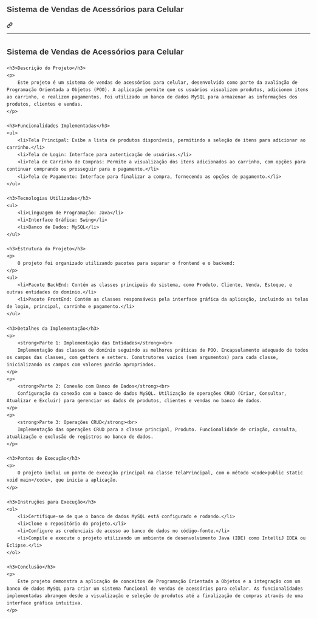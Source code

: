 <div class="markdown-heading" dir="auto">
    <h2 tabindex="-1" class="heading-element" dir="auto" style="font-size: 1.5em;">
        Sistema de Vendas de Acessórios para Celular
    </h2>
    <a id="user-content--Sistema de Vendas de Acessórios para Celular" class="anchor" aria-label="Permalink: Sistema de Vendas de Acessórios para Celular" href="#-Sistema de Vendas de Acessórios para Celular">
        <svg class="octicon octicon-link" viewBox="0 0 16 16" version="1.1" width="16" height="16" aria-hidden="true">
            <path d="m7.775 3.275 1.25-1.25a3.5 3.5 0 1 1 4.95 4.95l-2.5 2.5a3.5 3.5 0 0 1-4.95 0 .751.751 0 0 1 .018-1.042.751.751 0 0 1 1.042-.018 1.998 1.998 0 0 0 2.83 0l2.5-2.5a2.002 2.002 0 0 0-2.83-2.83l-1.25 1.25a.751.751 0 0 1-1.042-.018.751.751 0 0 1-.018-1.042Zm-4.69 9.64a1.998 1.998 0 0 0 2.83 0l1.25-1.25a.751.751 0 0 1 1.042.018.751.751 0 0 1 .018 1.042l-1.25 1.25a3.5 3.5 0 1 1-4.95-4.95l2.5-2.5a3.5 3.5 0 0 1 4.95 0 .751.751 0 0 1-.018 1.042.751.751 0 0 1-1.042.018 1.998 1.998 0 0 0-2.83 0l-2.5 2.5a1.998 1.998 0 0 0 0 2.83Z"></path>
        </svg>
    </a>
</div>

-----

<!DOCTYPE html>
<html lang="pt-BR">
<head>
    <meta charset="UTF-8">
    <meta name="viewport" content="width=device-width, initial-scale=1.0">
    <title>Sistema de Vendas de Acessórios para Celular</title>
    <style>
        body {
            font-family: Arial, sans-serif;
            line-height: 1.6;
            max-width: 800px;
            margin: 0 auto;
            padding: 20px;
        }
        h1, h2, h3 {
            color: #333;
        }
        h2 {
            font-size: 1.5em;
        }
        h3 {
            font-size: 1.2em;
        }
        p {
            margin-bottom: 10px;
        }
    </style>
</head>
<body>
    <h2>Sistema de Vendas de Acessórios para Celular</h2>

    <h3>Descrição do Projeto</h3>
    <p>
        Este projeto é um sistema de vendas de acessórios para celular, desenvolvido como parte da avaliação de Programação Orientada a Objetos (POO). A aplicação permite que os usuários visualizem produtos, adicionem itens ao carrinho, e realizem pagamentos. Foi utilizado um banco de dados MySQL para armazenar as informações dos produtos, clientes e vendas.
    </p>

    <h3>Funcionalidades Implementadas</h3>
    <ul>
        <li>Tela Principal: Exibe a lista de produtos disponíveis, permitindo a seleção de itens para adicionar ao carrinho.</li>
        <li>Tela de Login: Interface para autenticação de usuários.</li>
        <li>Tela de Carrinho de Compras: Permite a visualização dos itens adicionados ao carrinho, com opções para continuar comprando ou prosseguir para o pagamento.</li>
        <li>Tela de Pagamento: Interface para finalizar a compra, fornecendo as opções de pagamento.</li>
    </ul>

    <h3>Tecnologias Utilizadas</h3>
    <ul>
        <li>Linguagem de Programação: Java</li>
        <li>Interface Gráfica: Swing</li>
        <li>Banco de Dados: MySQL</li>
    </ul>

    <h3>Estrutura do Projeto</h3>
    <p>
        O projeto foi organizado utilizando pacotes para separar o frontend e o backend:
    </p>
    <ul>
        <li>Pacote BackEnd: Contém as classes principais do sistema, como Produto, Cliente, Venda, Estoque, e outras entidades do domínio.</li>
        <li>Pacote FrontEnd: Contém as classes responsáveis pela interface gráfica da aplicação, incluindo as telas de login, principal, carrinho e pagamento.</li>
    </ul>

    <h3>Detalhes da Implementação</h3>
    <p>
        <strong>Parte 1: Implementação das Entidades</strong><br>
        Implementação das classes de domínio seguindo as melhores práticas de POO. Encapsulamento adequado de todos os campos das classes, com getters e setters. Construtores vazios (sem argumentos) para cada classe, inicializando os campos com valores padrão apropriados.
    </p>
    <p>
        <strong>Parte 2: Conexão com Banco de Dados</strong><br>
        Configuração da conexão com o banco de dados MySQL. Utilização de operações CRUD (Criar, Consultar, Atualizar e Excluir) para gerenciar os dados de produtos, clientes e vendas no banco de dados.
    </p>
    <p>
        <strong>Parte 3: Operações CRUD</strong><br>
        Implementação das operações CRUD para a classe principal, Produto. Funcionalidade de criação, consulta, atualização e exclusão de registros no banco de dados.
    </p>

    <h3>Pontos de Execução</h3>
    <p>
        O projeto inclui um ponto de execução principal na classe TelaPrincipal, com o método <code>public static void main</code>, que inicia a aplicação.
    </p>

    <h3>Instruções para Execução</h3>
    <ol>
        <li>Certifique-se de que o banco de dados MySQL está configurado e rodando.</li>
        <li>Clone o repositório do projeto.</li>
        <li>Configure as credenciais de acesso ao banco de dados no código-fonte.</li>
        <li>Compile e execute o projeto utilizando um ambiente de desenvolvimento Java (IDE) como IntelliJ IDEA ou Eclipse.</li>
    </ol>

    <h3>Conclusão</h3>
    <p>
        Este projeto demonstra a aplicação de conceitos de Programação Orientada a Objetos e a integração com um banco de dados MySQL para criar um sistema funcional de vendas de acessórios para celular. As funcionalidades implementadas abrangem desde a visualização e seleção de produtos até a finalização de compras através de uma interface gráfica intuitiva.
    </p>
</body>
</html>
